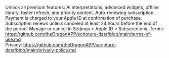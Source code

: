 Unlock all premium features: 
AI interpretations, advanced widgets, offline library, faster refresh, and priority content. 
Auto-renewing subscription. 
Payment is charged to your Apple ID at confirmation of purchase. 
Subscription renews unless canceled at least 24 hours before the end of the period. 
Manage or cancel in Settings > Apple ID > Subscriptions. 
Terms: https://github.com/theDragonAPP/scripture-data/blob/main/terms-of-use.md  
Privacy: https://github.com/theDragonAPP/scripture-data/blob/main/privacy-policy.md
